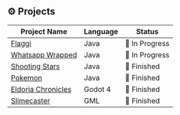 ## ⚙️ Projects

| **Project Name**                                                         | **Language** | **Status**     |
| ------------------------------------------------------------------------ | ------------ | -------------- |
| [Flaggi](https://github.com/kireiiiiiiii/flaggi)                         | Java         | 🔨 In Progress |
| [Whatsapp Wrapped](https://github.com/kireiiiiiiii/whatsapp-wrapped)     | Java         | 🔨 In Progress |
| [Shooting Stars](https://github.com/kireiiiiiiii/shooting-stars)         | Java         | 🚀 Finished    |
| [Pokemon](https://github.com/kireiiiiiiii/pokemon)                       | Java         | 🚀 Finished    |
| [Eldoria Chronicles](https://github.com/kireiiiiiiii/eldoria-chronicles) | Godot 4      | 🚀 Finished    |
| [Slimecaster](https://github.com/kireiiiiiiii/slimecaster)               | GML          | 🚀 Finished    |

